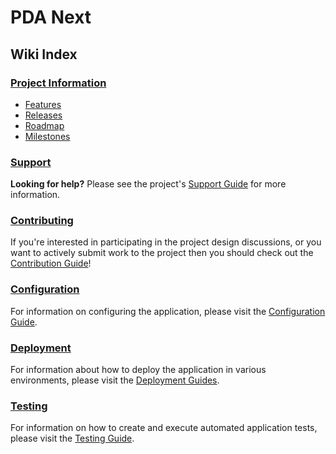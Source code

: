 # PDA Next

## Wiki Index

### [Project Information](https://github.com/PowerDNS-Admin/pda-next/blob/main/docs/wiki/project/README.md)

- [Features](https://github.com/PowerDNS-Admin/pda-next/blob/main/docs/wiki/project/features.md)
- [Releases](https://github.com/PowerDNS-Admin/pda-next/blob/main/docs/wiki/project/releases.md)
- [Roadmap](https://github.com/PowerDNS-Admin/pda-next/blob/main/docs/wiki/project/roadmap.md)
- [Milestones](https://github.com/PowerDNS-Admin/pda-next/blob/main/docs/wiki/project/milestones.md)

### [Support](https://github.com/PowerDNS-Admin/pda-next/blob/main/docs/wiki/support/README.md)

**Looking for help?** Please see the project's
[Support Guide](https://github.com/PowerDNS-Admin/pda-next/blob/main/docs/wiki/support/README.md)
for more information.

### [Contributing](https://github.com/PowerDNS-Admin/pda-next/blob/main/docs/wiki/contributing/README.md)

If you're interested in participating in the project design discussions, or you want to actively submit work to the
project then you should check out the
[Contribution Guide](https://github.com/PowerDNS-Admin/pda-next/blob/main/docs/wiki/contributing/README.md)!

### [Configuration](https://github.com/PowerDNS-Admin/pda-next/blob/main/docs/wiki/configuration/README.md)

For information on configuring the application, please visit the
[Configuration Guide](https://github.com/PowerDNS-Admin/pda-next/blob/main/docs/wiki/configuration/README.md).

### [Deployment](https://github.com/PowerDNS-Admin/pda-next/blob/main/docs/wiki/deployment/README.md)

For information about how to deploy the application in various environments, please visit the
[Deployment Guides](https://github.com/PowerDNS-Admin/pda-next/blob/main/docs/wiki/deployment/README.md).

### [Testing](https://github.com/PowerDNS-Admin/pda-next/blob/main/docs/wiki/testing/README.md)

For information on how to create and execute automated application tests, please visit the
[Testing Guide](https://github.com/PowerDNS-Admin/pda-next/blob/main/docs/wiki/testing/README.md).
